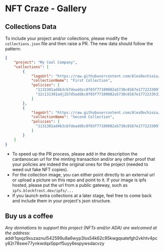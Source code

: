 # NFT Craze - Gallery

## Collections Data

To include your project and/or collections, please modify the `collections.json` file and then raise a PR. The new data should follow the pattern:
```json
{
    "project": "My Cool Company",
    "collections": [
        {
            "logoUrl": "https://raw.githubusercontent.com/AlexDochioiu/nft_craze_gallery_data/main/logos/first_collection.jpeg",
            "collectionName": "First Collection",
            "policies": [
              "1132301ad4b3cb7deaddzc8f03f77189082a5738c0167e1772233097",
              "12c131301adj2b7d5addbc8f03f77189082a5738c0167e1772233h32"
            ]
        },
        {
            "logoUrl": "https://raw.githubusercontent.com/AlexDochioiu/nft_craze_gallery_data/main/logos/second_collection.jpeg",
            "collectionName": "Second Collection",
            "policies": [
              "1131301ad4b3cb7deaddbc8f03f77189082a5738c0167e1772233097"
            ]
        }
    ]
}
```
* To speed up the PR process, please add in the description the cardanoscan url for the minting transaction and/or any other proof that your policies are indeed the original ones for the project (needed to weed out fake NFT copies).
* For the collection image, you can either point directly to an external url or upload a picture on this repo and point to it. If your image is ipfs hosted, please put the url from a public gateway, such as `ipfs.blockfrost.dev/ipfs/...`
* If you launch extra collections at a later stage, feel free to come back and include them in your project's json structure.

## Buy us a coffee
*Any donnations to support this project (NFTs and/or ADA) are welcomed at the address:*
addr1qxqz9xuzaznul542599u8a6wyp3lss54k62c95kwgqsatefgh2vkhtv4pcy82r78swe77ynkwdqx0pprf5uyy6espywsdacvzy
